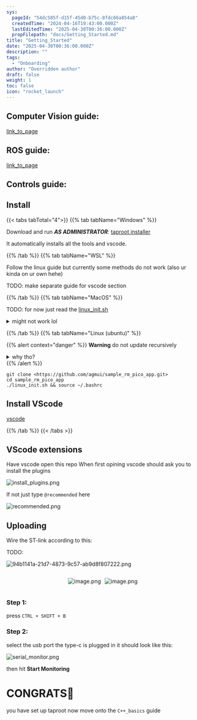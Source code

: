 ```yaml
---
sys:
  pageId: "54dc585f-d15f-45d0-b75c-8fdc66a854a8"
  createdTime: "2024-04-16T19:43:00.000Z"
  lastEditedTime: "2025-04-30T00:36:00.000Z"
  propFilepath: "docs/Getting_Started.md"
title: "Getting_Started"
date: "2025-04-30T00:36:00.000Z"
description: ""
tags:
  - "Onboarding"
author: "Overridden author"
draft: false
weight: 1
toc: false
icon: "rocket_launch"
---
```


## Computer Vision guide:

[link_to_page](86d45bc0-388b-4d26-8848-44f255f73d0e)

## ROS guide:

[link_to_page](3c76c1de-ec8f-46d6-8b0a-294005edc2d5)

## Controls guide:

## Install

{{< tabs tabTotal="4">}}
{{% tab tabName="Windows" %}}

Download and run _**AS ADMINISTRATOR**_: [taproot installer](https://github.com/Thornbots/TeachingFreshies/releases/tag/1.0)

It automatically installs all the tools and vscode.

{{% /tab %}}
{{% tab tabName="WSL" %}}

Follow the linux guide but currently some methods do not work (also ur kinda on ur own hehe)

TODO: make separate guide for vscode section

{{% /tab %}}
{{% tab tabName="MacOS" %}}

TODO: for now just read the [linux_init.sh](https://github.com/agmui/sample_rm_pico_app/blob/main/linux_init.sh)

<details>
<summary>might not work lol</summary>

`brew install libusb pkg-config`

Next install: [vscode](https://code.visualstudio.com/Download)

</details>

{{% /tab %}}
{{% tab tabName="Linux (ubuntu)" %}}

{{% alert context="danger" %}}
**Warning** do not update recursively
<details>
<summary>why tho?</summary>
There are some submodules that may go on for a while (like tinyusb) and I highly
recommend you don't need to get them.
If you want to see what submodules I update just look in `linux_init.sh`
</details>
{{% /alert %}}

```shell
git clone <https://github.com/agmui/sample_rm_pico_app.git>
cd sample_rm_pico_app
./linux_init.sh && source ~/.bashrc
```

## Install VScode

[vscode](https://code.visualstudio.com/Download)

{{% /tab %}}
{{< /tabs >}}

## VScode extensions

Have vscode open this repo
When first opining vscode should ask you to install the plugins

![install_plugins.png](https://prod-files-secure.s3.us-west-2.amazonaws.com/d518164a-d88e-44d1-a4ee-3adb3bd8bce0/89bd30f0-1825-4e77-867b-0a41ce370880/install_plugins.png?X-Amz-Algorithm=AWS4-HMAC-SHA256&X-Amz-Content-Sha256=UNSIGNED-PAYLOAD&X-Amz-Credential=ASIAZI2LB466XVCZLGOR%2F20250806%2Fus-west-2%2Fs3%2Faws4_request&X-Amz-Date=20250806T121840Z&X-Amz-Expires=3600&X-Amz-Security-Token=IQoJb3JpZ2luX2VjEDwaCXVzLXdlc3QtMiJHMEUCIG%2BKBgDVXzuaRAyH8a0WYviUqtTgSOsCqKziwLjS6WAWAiEA08Mk8ZPBPLLvfWavjm2lWOvKJK00K2p2SGuXpZQjFZ4q%2FwMIdRAAGgw2Mzc0MjMxODM4MDUiDKXTTx1wa%2FzMa%2BR0nSrcAwT5LSbxp9sMlwGDJZdwSTCNzEvM5gWnwodcPVJSM1Z2Ag%2F8aQ4dSDFnIqK2KHrRT5ngdvWxGTvAVimWFpYHFPnrkkjh2TrQJIETqP2TFh8nYFRIURuSFpS05HpBVL2JcXDUlVfYqMZkIPvVJw70v0MVFB2j55pTIJrTMbYNVLj9r4KiZjPWAH%2BONrY8pllamBFW2J5OPb%2BRKyKgwChokch8J3HgY5MVoUQJqiFxuAev6Vi1ZEXIeLmuHV6bRcH79e0ZwhFa2kF3mxcvXaJagMp8ty4F6vUMnCQyVRYISSlZ1Dn9A3tlRuP4EyTUWO3gRKOzcPBrWLNyFpb9iiVFFFWNxSpf8NVbnDqRFmKYxgYhrvhA3awCrfpbd%2B8etqJSBUoGoGmYsNRytLCyPgt3jJwbUnog61WN57Hwdb09H%2BowOv68fJEmOnlZqeXVpnWPz3vrSCf%2F5hSMDH4wyy4wB8O8OJjbdB0jK1VbR0WwkeQWYV3q0FuRcREmJ%2BBpXcByWt6cO%2F1kBGzsJVvz%2Bnay%2BAn4VrfHwUF31NGwGPTQSrjB243hub2MOgkStHqeqrifNdZzb92AesFc1gYqa2hNqMZeB73SGrFeAky1nonFASLwCDLBkoxQVaA0vAlDMLCKzcQGOqUB5lGPl%2FxHUXvvoHC0vsTV8IMaqnayMvpDk969Tj5rICatEhvpTGKFTL2OmZVIJdhoHxb1TCAwJ01nLGO5R45j4ukoOe36o2LedkuHIA3sDe%2FpILneKF3Z9x2OL9LwCmS74uTD67rx2SZQ5F74vz5vqyotK%2B%2BAZloiA2wppzuqdFYniKBkX09FW3xSYAygwFbCg3HuNctx%2BTGbdOAn6eU0qPE7X%2FCa&X-Amz-Signature=05b88372f3858a02abc19bf133d6ee8d535678e30daa1f8b6fb7111c5deafe9e&X-Amz-SignedHeaders=host&x-amz-checksum-mode=ENABLED&x-id=GetObject)

If not just type `@recommended` here  

![recommended.png](https://prod-files-secure.s3.us-west-2.amazonaws.com/d518164a-d88e-44d1-a4ee-3adb3bd8bce0/61e661e9-5d85-4dfc-be0d-8d2097a5e793/recommended.png?X-Amz-Algorithm=AWS4-HMAC-SHA256&X-Amz-Content-Sha256=UNSIGNED-PAYLOAD&X-Amz-Credential=ASIAZI2LB466XVCZLGOR%2F20250806%2Fus-west-2%2Fs3%2Faws4_request&X-Amz-Date=20250806T121840Z&X-Amz-Expires=3600&X-Amz-Security-Token=IQoJb3JpZ2luX2VjEDwaCXVzLXdlc3QtMiJHMEUCIG%2BKBgDVXzuaRAyH8a0WYviUqtTgSOsCqKziwLjS6WAWAiEA08Mk8ZPBPLLvfWavjm2lWOvKJK00K2p2SGuXpZQjFZ4q%2FwMIdRAAGgw2Mzc0MjMxODM4MDUiDKXTTx1wa%2FzMa%2BR0nSrcAwT5LSbxp9sMlwGDJZdwSTCNzEvM5gWnwodcPVJSM1Z2Ag%2F8aQ4dSDFnIqK2KHrRT5ngdvWxGTvAVimWFpYHFPnrkkjh2TrQJIETqP2TFh8nYFRIURuSFpS05HpBVL2JcXDUlVfYqMZkIPvVJw70v0MVFB2j55pTIJrTMbYNVLj9r4KiZjPWAH%2BONrY8pllamBFW2J5OPb%2BRKyKgwChokch8J3HgY5MVoUQJqiFxuAev6Vi1ZEXIeLmuHV6bRcH79e0ZwhFa2kF3mxcvXaJagMp8ty4F6vUMnCQyVRYISSlZ1Dn9A3tlRuP4EyTUWO3gRKOzcPBrWLNyFpb9iiVFFFWNxSpf8NVbnDqRFmKYxgYhrvhA3awCrfpbd%2B8etqJSBUoGoGmYsNRytLCyPgt3jJwbUnog61WN57Hwdb09H%2BowOv68fJEmOnlZqeXVpnWPz3vrSCf%2F5hSMDH4wyy4wB8O8OJjbdB0jK1VbR0WwkeQWYV3q0FuRcREmJ%2BBpXcByWt6cO%2F1kBGzsJVvz%2Bnay%2BAn4VrfHwUF31NGwGPTQSrjB243hub2MOgkStHqeqrifNdZzb92AesFc1gYqa2hNqMZeB73SGrFeAky1nonFASLwCDLBkoxQVaA0vAlDMLCKzcQGOqUB5lGPl%2FxHUXvvoHC0vsTV8IMaqnayMvpDk969Tj5rICatEhvpTGKFTL2OmZVIJdhoHxb1TCAwJ01nLGO5R45j4ukoOe36o2LedkuHIA3sDe%2FpILneKF3Z9x2OL9LwCmS74uTD67rx2SZQ5F74vz5vqyotK%2B%2BAZloiA2wppzuqdFYniKBkX09FW3xSYAygwFbCg3HuNctx%2BTGbdOAn6eU0qPE7X%2FCa&X-Amz-Signature=a14452acbb1b2118b4beec31698550f4cd49cd6bd7c6115089dca0aa8c037764&X-Amz-SignedHeaders=host&x-amz-checksum-mode=ENABLED&x-id=GetObject)

## Uploading

Wire the ST-link according to this:

TODO:

![94b1141a-21d7-4873-9c57-ab9d8f807222.png](https://prod-files-secure.s3.us-west-2.amazonaws.com/d518164a-d88e-44d1-a4ee-3adb3bd8bce0/e5fad17d-ab82-4300-9f4c-505ab4b1202c/94b1141a-21d7-4873-9c57-ab9d8f807222.png?X-Amz-Algorithm=AWS4-HMAC-SHA256&X-Amz-Content-Sha256=UNSIGNED-PAYLOAD&X-Amz-Credential=ASIAZI2LB466XVCZLGOR%2F20250806%2Fus-west-2%2Fs3%2Faws4_request&X-Amz-Date=20250806T121840Z&X-Amz-Expires=3600&X-Amz-Security-Token=IQoJb3JpZ2luX2VjEDwaCXVzLXdlc3QtMiJHMEUCIG%2BKBgDVXzuaRAyH8a0WYviUqtTgSOsCqKziwLjS6WAWAiEA08Mk8ZPBPLLvfWavjm2lWOvKJK00K2p2SGuXpZQjFZ4q%2FwMIdRAAGgw2Mzc0MjMxODM4MDUiDKXTTx1wa%2FzMa%2BR0nSrcAwT5LSbxp9sMlwGDJZdwSTCNzEvM5gWnwodcPVJSM1Z2Ag%2F8aQ4dSDFnIqK2KHrRT5ngdvWxGTvAVimWFpYHFPnrkkjh2TrQJIETqP2TFh8nYFRIURuSFpS05HpBVL2JcXDUlVfYqMZkIPvVJw70v0MVFB2j55pTIJrTMbYNVLj9r4KiZjPWAH%2BONrY8pllamBFW2J5OPb%2BRKyKgwChokch8J3HgY5MVoUQJqiFxuAev6Vi1ZEXIeLmuHV6bRcH79e0ZwhFa2kF3mxcvXaJagMp8ty4F6vUMnCQyVRYISSlZ1Dn9A3tlRuP4EyTUWO3gRKOzcPBrWLNyFpb9iiVFFFWNxSpf8NVbnDqRFmKYxgYhrvhA3awCrfpbd%2B8etqJSBUoGoGmYsNRytLCyPgt3jJwbUnog61WN57Hwdb09H%2BowOv68fJEmOnlZqeXVpnWPz3vrSCf%2F5hSMDH4wyy4wB8O8OJjbdB0jK1VbR0WwkeQWYV3q0FuRcREmJ%2BBpXcByWt6cO%2F1kBGzsJVvz%2Bnay%2BAn4VrfHwUF31NGwGPTQSrjB243hub2MOgkStHqeqrifNdZzb92AesFc1gYqa2hNqMZeB73SGrFeAky1nonFASLwCDLBkoxQVaA0vAlDMLCKzcQGOqUB5lGPl%2FxHUXvvoHC0vsTV8IMaqnayMvpDk969Tj5rICatEhvpTGKFTL2OmZVIJdhoHxb1TCAwJ01nLGO5R45j4ukoOe36o2LedkuHIA3sDe%2FpILneKF3Z9x2OL9LwCmS74uTD67rx2SZQ5F74vz5vqyotK%2B%2BAZloiA2wppzuqdFYniKBkX09FW3xSYAygwFbCg3HuNctx%2BTGbdOAn6eU0qPE7X%2FCa&X-Amz-Signature=3f2c22381312a9aef51b9c9d8bd0ce59dab8a1fa596929c48f2c6da88c188a9d&X-Amz-SignedHeaders=host&x-amz-checksum-mode=ENABLED&x-id=GetObject)

<div style="display: flex;flex-direction: row; column-gap:10px; max-width: 630px;justify-content: center;">
<div>

![image.png](https://prod-files-secure.s3.us-west-2.amazonaws.com/d518164a-d88e-44d1-a4ee-3adb3bd8bce0/210ecb78-1116-4d7b-b9b7-2292f66fa2c2/image.png?X-Amz-Algorithm=AWS4-HMAC-SHA256&X-Amz-Content-Sha256=UNSIGNED-PAYLOAD&X-Amz-Credential=ASIAZI2LB4662QWFN3PL%2F20250806%2Fus-west-2%2Fs3%2Faws4_request&X-Amz-Date=20250806T121844Z&X-Amz-Expires=3600&X-Amz-Security-Token=IQoJb3JpZ2luX2VjEDwaCXVzLXdlc3QtMiJIMEYCIQCDESwxR329EUjVPlMwYiZ3unB1U8P%2BxQ5sJdHW5HtrhgIhAM18Fj4uP9j7jQppzFT0cQsp2%2Bo%2BG2ZzvlbkTpNlmYuJKv8DCHUQABoMNjM3NDIzMTgzODA1Igw5FxsetiB7VVt1ku8q3AMFR%2Fbif1sAbE9E6nt0JywVRn24JaYpqFK5mgFPH2BsQ4SqY%2FsZAx%2BHVIVwFOBiRQO6WVkWs5g5q%2B5xe2cpou9WsmowAIEAFhb3iqxqFT2qbauq7KOPSEHRo986MUpu29H0fx0eHMMp4BQ1aTAB014JLXG45vRv%2FF%2FQVDID3ORmFSaznyOv6eY19oth6oHcFOpMhwCcE1jNUSkGfUojiuRSjCU9%2Bf%2BUG2sfJ6I34%2BaFAT9HcKWyZezfP4Wth6mjrCUYfl4ov%2FPURIlp4TRuHp8gBgkyeYIGkpiPZ5q7i4RZ4feo39Bqe05BEFrPG5xwLplUTOzky44FgQ3yqJNC%2Fjn77poF%2B6S4mWUZ%2BD%2B7KH6ATagoDsqCs220O36EhLZ2jbUasGnPaPE30HfHMb0LqJzPhf7buCJcqcrnvnDPWTCnCZ%2Fycq0%2FczTXRhxsRnI9QfTcLFIqL%2B2nExdkWovihEStz2l6I1fuGlHpzofeCrlJNCpgEgLI3whu%2FQg089r5qO35A9lbuMm%2BEBQHvv%2FkZ48DWd4d4NWaqKXYAcguxSUM3dXzfxNQcWTevBIknaNgu8s8vfbc6dGKD9XevZWE0jO9DMl0Di7tLBzlnbzU28Vi8oTWIv6dnlBX1glHYDDYhM3EBjqkAdGta0TH5qIlvRIHFMqXg2CkFB9C505KYXS%2BGYsVNqy7sYKM9Iq%2FDJoLwy2E9z%2BfVEjXirFUHmr6UVkpegOuvDLLBtuEsKvC8sNXeJKMXtu3laKBy7SG1fYc8VqxzM2KYzFhxzlyotauLNjgzEsY%2F0lUP3BmVRKIxwBJCoyF7a8PkphG3oqwJlZRTLudMs1%2BdebDZCDEkeWKrOu9yrgwKVK9Ng2h&X-Amz-Signature=bc58e3e10e89e69cc6b0c7c244f52b204c38040d224631418f228eb02209a46f&X-Amz-SignedHeaders=host&x-amz-checksum-mode=ENABLED&x-id=GetObject)

</div>
<div>

![image.png](https://prod-files-secure.s3.us-west-2.amazonaws.com/d518164a-d88e-44d1-a4ee-3adb3bd8bce0/33a0fd0f-8ca6-4a86-8e09-26e95ded1fff/image.png?X-Amz-Algorithm=AWS4-HMAC-SHA256&X-Amz-Content-Sha256=UNSIGNED-PAYLOAD&X-Amz-Credential=ASIAZI2LB4665V6D7FCZ%2F20250806%2Fus-west-2%2Fs3%2Faws4_request&X-Amz-Date=20250806T121844Z&X-Amz-Expires=3600&X-Amz-Security-Token=IQoJb3JpZ2luX2VjEDwaCXVzLXdlc3QtMiJHMEUCIQCZm1mD9sUbkvNqKuQKoSB4a%2FYxgPsIL3unWJlz6fDDVQIgbkyHwrzKGp3N%2Bq5PgffvNHZQGa547QYi9DgZA7EEHWgq%2FwMIdRAAGgw2Mzc0MjMxODM4MDUiDNj8x3pKRq5f8Dh5JSrcAzPuY5OmX4JrSMpLdMidwe2BLJ4PCjTsJusvpLkyhj5ov6QO%2Fcca6qFZKzHb6xzwHGrPOxhin4e8Ws3WOfG16VSN1erEDtkI8I1%2BWUTtUcQH4hJP7uiIo6tt1Ba8OnQyEW%2FUBUIWzNm%2BFX5QThctS6%2FiEdoFAcVpVWNOAd2oNApRsjd52hiJSXwVLrQag%2BaJovJmZBeCO3XU51ek2MGwGnJCfRGOb2o27JrIlY1hRZZ65F0v4j%2Fc3CeLLvtGKDK8QWCEK9hvS6c%2BNBb6kBG3zrI%2B9AgjPAKE1pBC5SzB4HyWLdosq3zlhGg5i9sB2FVYA3k2nKRRbO%2FItwfJ3gZUCF%2BRp%2FVu2Vet3dB3Map0aeyU0Y21O3OzoOSXHYIRawc0ouWa%2BH72KJr5f2OF1J5K3OMVtvuJdqA6olhEDZkOHrEPZC9CPQcrWJMxlRV4qNtAVC9XHW47T8rsm7XjyGNYme3FQ99tUvnKLEyw4y5Lt038g8Jtgm21rjN4VKUz4HvLT7pb7u120GIT6Rg%2FTfZSg6%2BDbXxTvxNr07Nbl%2FYQayjstQaGUyWQjHcpd5oox5UZk%2B%2FLd%2FIPBbXTzb5Ob%2BgpXoi%2FBLs8ShCjj2yGHsru1zd92wQhZnJd4bMWEb%2BuMOWEzcQGOqUB6PJEz1%2F9LEP6X4oH3wz0qlmSwCAb5qEyXyJe%2BMFi2Gp9WUQjOUy1I1iuLK9qbvu%2BqR1RIMDTKnMP1ZFwCM4P40prOxAfZgPYGLY6nmqGqVH3tBDydS1pojrIPtTNNR%2FmxvAk48Fa3w3IkYOEe%2FcfDhRufp%2BxdR69tSKQkZrFTCUzNTN7bw1rYpNVdgyp3JA2%2BC2c69b9OwtJ7e4A4VO1XiWP324Z&X-Amz-Signature=5d51277e87efe7ba1fcb54eb83d169eb66b7896fd7193b582f0ebc72e10d90db&X-Amz-SignedHeaders=host&x-amz-checksum-mode=ENABLED&x-id=GetObject)

</div>
</div>

### Step 1:

press `CTRL + SHIFT + B`

### Step 2:

select the usb port the type-c is plugged in it should look like this:

![serial_monitor.png](https://prod-files-secure.s3.us-west-2.amazonaws.com/d518164a-d88e-44d1-a4ee-3adb3bd8bce0/f03f4774-05d4-4393-b6a0-d5efb6d315ab/serial_monitor.png?X-Amz-Algorithm=AWS4-HMAC-SHA256&X-Amz-Content-Sha256=UNSIGNED-PAYLOAD&X-Amz-Credential=ASIAZI2LB466XVCZLGOR%2F20250806%2Fus-west-2%2Fs3%2Faws4_request&X-Amz-Date=20250806T121840Z&X-Amz-Expires=3600&X-Amz-Security-Token=IQoJb3JpZ2luX2VjEDwaCXVzLXdlc3QtMiJHMEUCIG%2BKBgDVXzuaRAyH8a0WYviUqtTgSOsCqKziwLjS6WAWAiEA08Mk8ZPBPLLvfWavjm2lWOvKJK00K2p2SGuXpZQjFZ4q%2FwMIdRAAGgw2Mzc0MjMxODM4MDUiDKXTTx1wa%2FzMa%2BR0nSrcAwT5LSbxp9sMlwGDJZdwSTCNzEvM5gWnwodcPVJSM1Z2Ag%2F8aQ4dSDFnIqK2KHrRT5ngdvWxGTvAVimWFpYHFPnrkkjh2TrQJIETqP2TFh8nYFRIURuSFpS05HpBVL2JcXDUlVfYqMZkIPvVJw70v0MVFB2j55pTIJrTMbYNVLj9r4KiZjPWAH%2BONrY8pllamBFW2J5OPb%2BRKyKgwChokch8J3HgY5MVoUQJqiFxuAev6Vi1ZEXIeLmuHV6bRcH79e0ZwhFa2kF3mxcvXaJagMp8ty4F6vUMnCQyVRYISSlZ1Dn9A3tlRuP4EyTUWO3gRKOzcPBrWLNyFpb9iiVFFFWNxSpf8NVbnDqRFmKYxgYhrvhA3awCrfpbd%2B8etqJSBUoGoGmYsNRytLCyPgt3jJwbUnog61WN57Hwdb09H%2BowOv68fJEmOnlZqeXVpnWPz3vrSCf%2F5hSMDH4wyy4wB8O8OJjbdB0jK1VbR0WwkeQWYV3q0FuRcREmJ%2BBpXcByWt6cO%2F1kBGzsJVvz%2Bnay%2BAn4VrfHwUF31NGwGPTQSrjB243hub2MOgkStHqeqrifNdZzb92AesFc1gYqa2hNqMZeB73SGrFeAky1nonFASLwCDLBkoxQVaA0vAlDMLCKzcQGOqUB5lGPl%2FxHUXvvoHC0vsTV8IMaqnayMvpDk969Tj5rICatEhvpTGKFTL2OmZVIJdhoHxb1TCAwJ01nLGO5R45j4ukoOe36o2LedkuHIA3sDe%2FpILneKF3Z9x2OL9LwCmS74uTD67rx2SZQ5F74vz5vqyotK%2B%2BAZloiA2wppzuqdFYniKBkX09FW3xSYAygwFbCg3HuNctx%2BTGbdOAn6eU0qPE7X%2FCa&X-Amz-Signature=1db2b6baf448dda14fb5827b944ad98d8f7f57b78bebafb323752de61bc56297&X-Amz-SignedHeaders=host&x-amz-checksum-mode=ENABLED&x-id=GetObject)

then hit **Start Monitoring**

# CONGRATS🎉

you have set up taproot now move onto the `C++_basics` guide
